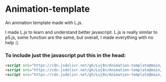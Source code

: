 # Animation-template

An animation template made with L.js.

I made L.js to learn and understand better javascript. L.js is really similar to p5.js, some function are the same, but overall, I made everything with no help :).

### To include just the javascript put this in the head:

```html
<script src="https://cdn.jsdelivr.net/gh/Luj8n/Animation-template@main/libraries/L.js/Vector2D.js"></script>
<script src="https://cdn.jsdelivr.net/gh/Luj8n/Animation-template@main/libraries/L.js/general-functions.js"></script>
<script src="https://cdn.jsdelivr.net/gh/Luj8n/Animation-template@main/libraries/L.js/canvas-functions.js"></script>
```

